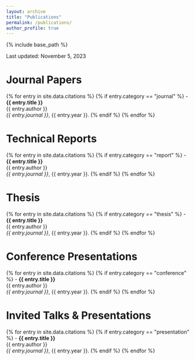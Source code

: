 ```yaml
---
layout: archive
title: "Publications"
permalink: /publications/
author_profile: true
---
```


{% include base_path %}

Last updated: November 5, 2023

# Journal Papers

{% for entry in site.data.citations %}
  {% if entry.category == "journal" %}
    - **{{ entry.title }}**  
    {{ entry.author }}  
    *{{ entry.journal }}*, {{ entry.year }}.
  {% endif %}
{% endfor %}

# Technical Reports

{% for entry in site.data.citations %}
  {% if entry.category == "report" %}
    - **{{ entry.title }}**  
    {{ entry.author }}  
    *{{ entry.journal }}*, {{ entry.year }}.
  {% endif %}
{% endfor %}

# Thesis

{% for entry in site.data.citations %}
  {% if entry.category == "thesis" %}
    - **{{ entry.title }}**  
    {{ entry.author }}  
    *{{ entry.journal }}*, {{ entry.year }}.
  {% endif %}
{% endfor %}

# Conference Presentations

{% for entry in site.data.citations %}
  {% if entry.category == "conference" %}
    - **{{ entry.title }}**  
    {{ entry.author }}  
    *{{ entry.journal }}*, {{ entry.year }}.
  {% endif %}
{% endfor %}

# Invited Talks & Presentations

{% for entry in site.data.citations %}
  {% if entry.category == "presentation" %}
    - **{{ entry.title }}**  
    {{ entry.author }}  
    *{{ entry.journal }}*, {{ entry.year }}.
  {% endif %}
{% endfor %}